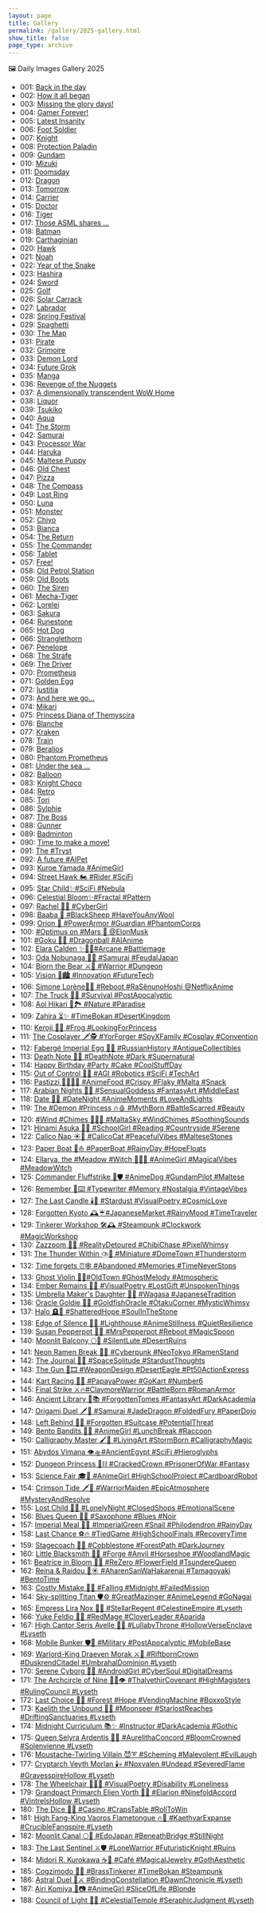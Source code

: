 ```yaml
---
layout: page
title: Gallery
permalink: /gallery/2025-gallery.html
show_title: false
page_type: archive
---
```


🖼️ Daily Images Gallery 2025

- 001: [Back in the day](https://pbs.twimg.com/media/Gg2cGkZXoAA-hOW?format=jpg&name=medium)
- 002: [How it all began](https://pbs.twimg.com/media/Gg2jnszXMAAdjnM?format=jpg&name=medium)
- 003: [Missing the glory days!](https://pbs.twimg.com/media/Gg2lzxGW0AAdXl3?format=jpg&name=medium)
- 004: [Gamer Forever!](https://pbs.twimg.com/media/Gg2p2uKXsAAmyPl?format=jpg&name=medium)
- 005: [Latest Insanity](https://pbs.twimg.com/media/Gg6BZ0OWoAAAPgU?format=jpg&name=medium)
- 006: [Foot Soldier](https://pbs.twimg.com/media/Gg6HiLNXkAALhUb?format=jpg&name=medium)
- 007: [Knight](https://pbs.twimg.com/media/Gg6IrCJXUAAx9Y8?format=jpg&name=medium)
- 008: [Protection Paladin](https://pbs.twimg.com/media/Gg6LgQ3WUAAWvqq?format=jpg&name=medium)
- 009: [Gundam](https://pbs.twimg.com/media/Gg6PioUWIAAm1GF?format=jpg&name=medium)
- 010: [Mizuki](https://pbs.twimg.com/media/Gg6VZZWWcAEcadV?format=jpg&name=medium)
- 011: [Doomsday](https://pbs.twimg.com/media/Gg-0rqkWkAAmjtB?format=jpg&name=medium)
- 012: [Dragon](https://pbs.twimg.com/media/GhFZdNKWgAA1IK8?format=jpg&name=medium)
- 013: [Tomorrow](https://pbs.twimg.com/media/GhI4u6wXQAAYCab?format=jpg&name=medium)
- 014: [Carrier](https://pbs.twimg.com/media/GhNlYZVW4AAtAcs?format=jpg&name=medium)
- 015: [Doctor](https://pbs.twimg.com/media/GhT2Pp9XMAA4UUG?format=jpg&name=medium)
- 016: [Tiger](https://pbs.twimg.com/media/GheYAS1XIAE6KVP?format=jpg&name=medium)
- 017: [Those ASML shares …](https://pbs.twimg.com/media/GhguaqUWMAEWPMq?format=jpg&name=medium)
- 018: [Batman](https://pbs.twimg.com/media/GhjviSqXYAAlzW3?format=jpg&name=medium)
- 019: [Carthaginian](https://pbs.twimg.com/media/GhqdwQmXsAAjnD-?format=jpg&name=medium)
- 020: [Hawk](https://pbs.twimg.com/media/GhvP8UuXgAA61Nw?format=jpg&name=medium)
- 021: [Noah](https://pbs.twimg.com/media/Gh1da0MWgAAQh_6?format=jpg&name=medium)
- 022: [Year of the Snake](https://pbs.twimg.com/media/Gh5d1t0XAAAaimI?format=jpg&name=medium)
- 023: [Hashira](https://pbs.twimg.com/media/Gh8jD2xW8AAeUTf?format=jpg&name=medium)
- 024: [Sword](https://pbs.twimg.com/media/GiDZaB4W8AAugWx?format=jpg&name=medium)
- 025: [Golf](https://pbs.twimg.com/media/GiHQkB-WQAAAFly?format=jpg&name=medium)
- 026: [Solar Carrack](https://pbs.twimg.com/media/GiM6VzDWYAAdBdJ?format=jpg&name=medium)
- 027: [Labrador](https://pbs.twimg.com/media/GiSTnNuW4AAdXYK?format=jpg&name=medium)
- 028: [Spring Festival](https://pbs.twimg.com/media/GiXSfbrXoAA5uJq?format=jpg&name=medium)
- 029: [Spaghetti](https://pbs.twimg.com/media/GihJ_ulWMAAVVLJ?format=jpg&name=medium)
- 030: [The Map](https://pbs.twimg.com/media/GihM4DjWsAEHmOR?format=jpg&name=medium)
- 031: [Pirate](https://pbs.twimg.com/media/GimhE38XMAABiLx?format=jpg&name=medium)
- 032: [Grimoire](https://pbs.twimg.com/media/Gitv_QiXkAA3mYA?format=jpg&name=medium)
- 033: [Demon Lord](https://pbs.twimg.com/media/GiytSg6WUAAWS69?format=jpg&name=medium)
- 034: [Future Grok](https://pbs.twimg.com/media/Gi1ouCxXgAAKMCj?format=jpg&name=medium)
- 035: [Manga](https://pbs.twimg.com/media/Gi6Dk-zWIAANgz2?format=jpg&name=medium)
- 036: [Revenge of the Nuggets](https://pbs.twimg.com/media/Gi_FIKlWAAASuBO?format=jpg&name=medium)
- 037: [A dimensionally transcendent WoW Home](https://pbs.twimg.com/media/GjEN_RpXcAAzq4Z?format=jpg&name=medium)
- 038: [Liquor](https://pbs.twimg.com/media/GjKpC4vWEAEIUcm?format=jpg&name=medium)
- 039: [Tsukiko](https://pbs.twimg.com/media/GjO6KFoWsAAHPKC?format=jpg&name=medium)
- 040: [Aqua](https://pbs.twimg.com/media/GjT0-qmWQAA9vHW?format=jpg&name=medium)
- 041: [The Storm](https://pbs.twimg.com/media/GjZQyyuX0AA-1fV?format=jpg&name=medium)
- 042: [Samurai](https://pbs.twimg.com/media/GjgLJgYW4AAn0CR?format=jpg&name=medium)
- 043: [Processor War](https://pbs.twimg.com/media/GjjrlMJXwAAtwiG?format=jpg&name=medium)
- 044: [Haruka](https://pbs.twimg.com/media/GjopP3IXEAAJT9l?format=jpg&name=medium)
- 045: [Maltese Puppy](https://pbs.twimg.com/media/GjuK79EXwAAQM61?format=jpg&name=medium)
- 046: [Old Chest](https://pbs.twimg.com/media/GjzLD1tWYAAexVf?format=jpg&name=medium)
- 047: [Pizza](https://pbs.twimg.com/media/Gj4KqPeXEAAF7F0?format=jpg&name=medium)
- 048: [The Compass](https://pbs.twimg.com/media/Gj-C-P_WMAAGqCr?format=jpg&name=medium)
- 049: [Lost Ring](https://pbs.twimg.com/media/GkF6HwXW4AAbMPO?format=jpg&name=medium)
- 050: [Luna](https://pbs.twimg.com/media/GkHiSxyWgAAjqhe?format=jpg&name=medium)
- 051: [Monster](https://pbs.twimg.com/media/GkNYZIJXAAEiNS9?format=jpg&name=medium)
- 052: [Chiyo](https://pbs.twimg.com/media/GkTJNJlW0AE4CIT?format=jpg&name=medium)
- 053: [Bianca](https://pbs.twimg.com/media/GkW8F7nWAAAT5ss?format=jpg&name=medium)
- 054: [The Return](https://pbs.twimg.com/media/GkdHkl6WsAETIlI?format=jpg&name=medium)
- 055: [The Commander](https://pbs.twimg.com/media/GkhVdaAXkAApuy5?format=jpg&name=medium)
- 056: [Tablet](https://pbs.twimg.com/media/GkojQxUWsAEX7Ta?format=jpg&name=medium)
- 057: [Free!](https://pbs.twimg.com/media/GksEdMkXEAAyqYa?format=jpg&name=medium)
- 058: [Old Petrol Station](https://pbs.twimg.com/media/GkzoBvHWEAA-SaM?format=jpg&name=medium)
- 059: [Old Boots](https://pbs.twimg.com/media/Gk45EJZWAAMG8yR?format=jpg&name=medium)
- 060: [The Siren](https://pbs.twimg.com/media/Gk8NKJqXEAA2mRX?format=jpg&name=medium)
- 061: [Mecha-Tiger](https://pbs.twimg.com/media/GlCbRaKWsAAHdXK?format=jpg&name=medium)
- 062: [Lorelei](https://pbs.twimg.com/media/GlHF8ZAXsAAj2LX?format=jpg&name=medium)
- 063: [Sakura](https://pbs.twimg.com/media/GlL3BupW0AAkTcV?format=jpg&name=medium)
- 064: [Runestone](https://pbs.twimg.com/media/GlP7ugpXAAAFhLh?format=jpg&name=medium)
- 065: [Hot Dog](https://pbs.twimg.com/media/GlW7vrmWIAAYN3A?format=jpg&name=medium)
- 066: [Stranglethorn](https://pbs.twimg.com/media/GlbGEUoXQAAgh9X?format=jpg&name=medium)
- 067: [Penelope](https://pbs.twimg.com/media/Glf0pyLXwAAynq4?format=jpg&name=medium)
- 068: [The Strafe](https://pbs.twimg.com/media/GlkrtuzXMAADVmF?format=jpg&name=medium)
- 069: [The Driver](https://pbs.twimg.com/media/GlqD7YAXgAArctC?format=jpg&name=medium)
- 070: [Prometheus](https://pbs.twimg.com/media/GlvnapsWIAAO78n?format=jpg&name=medium)
- 071: [Golden Egg](https://pbs.twimg.com/media/Gl0Z9kwWwAA35eR?format=jpg&name=medium)
- 072: [Iustitia](https://pbs.twimg.com/media/Gl7_SXAX0AAEgCy?format=jpg&name=medium)
- 073: [And here we go…](https://pbs.twimg.com/media/GmBOM2qXgAA3d5D?format=jpg&name=medium)
- 074: [Mikari](https://pbs.twimg.com/media/GmEzKl8WwAAskQ8?format=jpg&name=medium)
- 075: [Princess Diana of Themyscira](https://pbs.twimg.com/media/GmKQHVpagAAN52t?format=jpg&name=medium)
- 076: [Blanche](https://pbs.twimg.com/media/GmPwn8fWkAAljWp?format=jpg&name=medium)
- 077: [Kraken](https://pbs.twimg.com/media/GmVIDtgW4AAAL1e?format=jpg&name=medium)
- 078: [Train](https://pbs.twimg.com/media/GmZW-clXMAECZkw?format=jpg&name=medium)
- 079: [Beralios](https://pbs.twimg.com/media/Gmdhm-QWYAA8GUT?format=jpg&name=medium)
- 080: [Phantom Prometheus](https://pbs.twimg.com/media/Gmj_fkRaEAA3nY1?format=jpg&name=medium)
- 081: [Under the sea …](https://pbs.twimg.com/media/GmooJGlbgAAFDAM?format=jpg&name=medium)
- 082: [Balloon](https://pbs.twimg.com/media/GmufKEqaMAAVMLk?format=jpg&name=medium)
- 083: [Knight Choco](https://pbs.twimg.com/media/Gmy2r5lakAEIzMD?format=jpg&name=medium)
- 084: [Retro](https://pbs.twimg.com/media/Gm5Rb9iW4AAM7ig?format=jpg&name=medium)
- 085: [Tori](https://pbs.twimg.com/media/Gm9NdWOXYAEnjt0?format=jpg&name=medium)
- 086: [Sylphie](https://pbs.twimg.com/media/GnCb2yAXkAA8KZb?format=jpg&name=medium)
- 087: [The Boss](https://pbs.twimg.com/media/GnIMjRrXMAANoz9?format=jpg&name=medium)
- 088: [Gunner](https://pbs.twimg.com/media/GnNDOj3XcAEKM28?format=jpg&name=medium)
- 089: [Badminton](https://pbs.twimg.com/media/GnTQEwaWYAAfWN5?format=jpg&name=medium)
- 090: [Time to make a move!](https://pbs.twimg.com/media/GnWqQ0KXEAA30u5?format=jpg&name=medium)
- 091: [The #Tryst](https://pbs.twimg.com/media/GndkfqxXEAEJKIp?format=jpg&name=medium)
- 092: [A future #AIPet](https://pbs.twimg.com/media/GnhKqYjXcAAQm_E?format=jpg&name=medium)
- 093: [Kuroe Yamada #AnimeGirl](https://pbs.twimg.com/media/Gnm-gixWQAAKkUL?format=jpg&name=medium)
- 094: [Street Hawk 🏍️ #Rider #SciFi](https://pbs.twimg.com/media/GnsKozfWEAE0mNp?format=jpg&name=medium)
- 095: [Star Child✨#SciFi #Nebula](https://pbs.twimg.com/media/GnwmAYAW0AA6UNb?format=jpg&name=medium)
- 096: [Celestial Bloom✨#Fractal #Pattern](https://pbs.twimg.com/media/Gn1bnoRXgAAEHuB?format=jpg&name=medium)
- 097: [Rachel 🤷‍♀️ #CyberGirl](https://pbs.twimg.com/media/Gn77em2WEAAXnGv?format=jpg&name=medium)
- 098: [Baaba 🐏 #BlackSheep #HaveYouAnyWool](https://pbs.twimg.com/media/GoAvHCcW8AECBsk?format=jpg&name=medium)
- 099: [Orion 🦾 #PowerArmor #Guardian #PhantomCorps](https://pbs.twimg.com/media/GoF_YLAWYAAzF7E?format=jpg&name=medium)
- 100: [#Optimus on #Mars 🦾 @ElonMusk](https://pbs.twimg.com/media/GoKpE9nWMAAiXxp?format=jpg&name=medium)
- 101: [#Goku 🐉🔮 #Dragonball #AIAnime](https://pbs.twimg.com/media/GoQ8yrHWcAASbNh?format=jpg&name=medium)
- 102: [Elara Calden ✨🧙‍♀️#Arcane #Battlemage](https://pbs.twimg.com/media/GoWGWEgWsAALMh_?format=jpg&name=medium)
- 103: [Oda Nobunaga 👹🗾 #Samurai #FeudalJapan](https://pbs.twimg.com/media/GobljsjWoAE5e59?format=jpg&name=medium)
- 104: [Bjorn the Bear ⚔️💪 #Warrior #Dungeon](https://pbs.twimg.com/media/GogoHMXWYAA28JZ?format=jpg&name=medium)
- 105: [Vision 🌃🏙️ #Innovation #FutureTech](https://pbs.twimg.com/media/GolaUrFWMAAZ12H?format=jpg&name=medium)
- 106: [Simone Lorène🤺🌷 #Reboot #RaSênunoHoshi @NetflixAnime](https://pbs.twimg.com/media/GopMqxZWAAA3Y8y?format=jpg&name=medium)
- 107: [The Truck 🚛🌆 #Survival #PostApocalyptic](https://pbs.twimg.com/media/GowISNvWkAAPCJe?format=jpg&name=medium)
- 108: [Aoi Hikari 💙🏞️ #Nature #Paradise](https://pbs.twimg.com/media/Go1NkemXYAANW56?format=jpg&name=medium)
- 109: [Zahira ⏳✨ #TimeBokan #DesertKingdom](https://pbs.twimg.com/media/Go69qbeXgAAYlT9?format=jpg&name=medium)
- 110: [Keroji 🐸👸 #Frog #LookingForPrincess](https://pbs.twimg.com/media/Go-JxUgXwAEbkFb?format=jpg&name=medium)
- 111: [The Cosplayer 🗡️🕵️ #YorForger #SpyXFamily #Cosplay #Convention](https://pbs.twimg.com/media/GpE7QaMWUAEpAvm?format=jpg&name=medium)
- 112: [Fabergé Imperial Egg 🥚💎 #RussianHistory #AntiqueCollectibles](https://pbs.twimg.com/media/GpKi93IWcAAh35Y?format=jpg&name=medium)
- 113: [Death Note 📖💀 #DeathNote #Dark #Supernatural](https://pbs.twimg.com/media/GpPWBmyXsAAuUt3?format=jpg&name=medium)
- 114: [Happy Birthday #Party #Cake #CoolStuffDay](https://pbs.twimg.com/media/GpQHvMlW0AEgZ_b?format=jpg&name=medium)
- 115: [Out of Control 🤖🔴 #AGI #Robotics #SciFi #TechArt](https://pbs.twimg.com/media/GpZxFOXXgAAwuE0?format=jpg&name=medium)
- 116: [Pastizzi 👩‍🍳🇲🇹 #AnimeFood #Crispy #Flaky #Malta #Snack](https://pbs.twimg.com/media/GpfCkTuXYAAfXr5?format=jpg&name=medium)
- 117: [Arabian Nights 💃✨ #SensualGoddess #FantasyArt #MiddleEast](https://pbs.twimg.com/media/GpkL0mjXEAAwc35?format=jpg&name=medium)
- 118: [Date 💖🌃 #DateNight #AnimeMoments #LoveAndLights](https://pbs.twimg.com/media/GppAyyzWMAEyzJm?format=jpg&name=medium)
- 119: [The #Demon #Princess 🔥🩸 #MythBorn #BattleScarred #Beauty](https://pbs.twimg.com/media/GpuXZ2QWgAAINAu?format=jpg&name=medium)
- 120: [#Wind #Chimes 🎐🇲🇹 #MaltaSky #WindChimes #SoothingSounds](https://pbs.twimg.com/media/GpzlO--WkAAox6E?format=jpg&name=medium)
- 121: [Hinami Asuka 🌳📖 #SchoolGirl #Reading #Countryside #Serene](https://pbs.twimg.com/media/Gp3WL9XXYAAP6dB?format=jpg&name=medium)
- 122: [Calico Nap ☀️🐾 #CalicoCat #PeacefulVibes #MalteseStones](https://pbs.twimg.com/media/Gp9-ee6W8AAORGr?format=jpg&name=medium)
- 123: [Paper Boat 📰⛵️ #PaperBoat #RainyDay #HopeFloats](https://pbs.twimg.com/media/GqDABXJWkAABgbW?format=jpg&name=medium)
- 124: [Ellarya, the #Meadow #Witch 🌄🧙‍♀️ #AnimeGirl #MagicalVibes #MeadowWitch](https://pbs.twimg.com/media/GqIkrJxWkAEX6Ji?format=jpg&name=medium)
- 125: [Commander Fluffstrike 🐾🛡️ #AnimeDog #GundamPilot #Maltese](https://pbs.twimg.com/media/GqM5WsOXgAARTOi?format=jpg&name=medium)
- 126: [Remember 📜⌨️ #Typewriter #Memory #Nostalgia #VintageVibes](https://pbs.twimg.com/media/GqSjvd1WEAAn1Ps?format=jpg&name=medium)
- 127: [The Last Candle 🕯️🌌 #Stardust #VisualPoetry #CosmicLove](https://pbs.twimg.com/media/GqYFc0RXUAAzdfE?format=jpg&name=medium)
- 128: [Forgotten Kyoto 🕰️☔#JapaneseMarket #RainyMood #TimeTraveler](https://pbs.twimg.com/media/GqcxVG0XAAA2muY?format=jpg&name=medium)
- 129: [Tinkerer Workshop 🛠️🕰️ #Steampunk #Clockwork #MagicWorkshop](https://pbs.twimg.com/media/Gqh6arnW0AALXzx?format=jpg&name=medium)
- 130: [Zazzoom 🚀🍭 #RealityDetoured #ChibiChase #PixelWhimsy](https://pbs.twimg.com/media/GqnORG6XsAA4-N2?format=jpg&name=medium)
- 131: [The Thunder Within ⛈️🌃 #Miniature #DomeTown #Thunderstorm](https://pbs.twimg.com/media/GqsOsicXYAEhtDm?format=jpg&name=medium)
- 132: [Time forgets ⏰🕸️ #Abandoned #Memories #TimeNeverStops](https://pbs.twimg.com/media/GqxBhLjWwAIZeUX?format=jpg&name=medium)
- 133: [Ghost Violin 👻🎻#OldTown #GhostMelody #Atmospheric](https://pbs.twimg.com/media/Gq3HAaPWwAAh840?format=jpg&name=medium)
- 134: [Ember Remains 🌿🖤 #VisualPoetry #LostGift #UnspokenThings](https://pbs.twimg.com/media/Gq5-nY6XsAAtRH1?format=jpg&name=medium)
- 135: [Umbrella Maker's Daughter 🎨🌸 #Wagasa #JapaneseTradition](https://pbs.twimg.com/media/GrA0nlIW8AAKIgM?format=jpg&name=medium)
- 136: [Oracle Goldie 🐠🔮 #GoldfishOracle #OtakuCorner #MysticWhimsy](https://pbs.twimg.com/media/GrGAqqtWsAAYp8l?format=jpg&name=medium)
- 137: [Halo 🪦🔆 #ShatteredHope #SoulInTheStone](https://pbs.twimg.com/media/GrLZpvIXAAAxPlC?format=jpg&name=medium)
- 138: [Edge of Silence 🌊💡 #Lighthouse #AnimeStillness #QuietResilience](https://pbs.twimg.com/media/GrN2bF2XYAAuVZb?format=jpg&name=medium)
- 139: [Susan Pepperpot 🥄✨ #MrsPepperpot #Reboot #MagicSpoon](https://pbs.twimg.com/media/GrVtLnAXsAAKkac?format=jpg&name=medium)
- 140: [Moonlit Balcony 🌕🎼 #SilentLute #DesertRuins](https://pbs.twimg.com/media/GraD65LX0AA9Fr9?format=jpg&name=medium)
- 141: [Neon Ramen Break 🍜🌃 #Cyberpunk #NeoTokyo #RamenStand](https://pbs.twimg.com/media/GrfCecrXEAAdm2n?format=jpg&name=medium)
- 142: [The Journal 📓🌌 #SpaceSolitude #StardustThoughts](https://pbs.twimg.com/media/GrkVsrgXwAAAkEc?format=jpg&name=medium)
- 143: [The Gun 🔫🎞️ #WeaponDesign #DesertEagle #Pt50ActionExpress](https://pbs.twimg.com/media/GroV-NaX0AEKyaO?format=jpg&name=medium)
- 144: [Kart Racing 🏁🍊 #PapayaPower #GoKart #Number6](https://pbs.twimg.com/media/Gru4shKXsAAtck0?format=jpg&name=medium)
- 145: [Final Strike ⚔️🔥#ClaymoreWarrior #BattleBorn #RomanArmor](https://pbs.twimg.com/media/Grz77wRXUAE2IEL?format=jpg&name=medium)
- 146: [Ancient Library 📜📚 #ForgottenTomes #FantasyArt #DarkAcademia](https://pbs.twimg.com/media/Gr4zeWsXwAAObiY?format=jpg&name=medium)
- 147: [Origami Duel 🗡️🐉 #Samurai #JadeDragon #FoldedFury #PaperDojo](https://pbs.twimg.com/media/Gr91REuXAAA2KCA?format=jpg&name=medium)
- 148: [Left Behind 🧳🚉 #Forgotten #Suitcase #PotentialThreat](https://pbs.twimg.com/media/GsEUpq6XkAAs7fO?format=jpg&name=medium)
- 149: [Bento Bandits 🍱🦝 #AnimeGirl #LunchBreak #Raccoon](https://pbs.twimg.com/media/GsIbzLpXIAAhULT?format=jpg&name=medium)
- 150: [Calligraphy Master 🖌️🐯 #LivingArt #StormBorn #CalligraphyMagic](https://pbs.twimg.com/media/GsNVtMiWMAA3U1x?format=jpg&name=medium)
- 151: [Abydos Vimana 👁️🛸#AncientEgypt #SciFi #Hieroglyphs](https://pbs.twimg.com/media/GsSziaDXoAAqrIE?format=jpg&name=medium)
- 152: [Dungeon Princess 👑⛓️ #CrackedCrown #PrisonerOfWar #Fantasy](https://pbs.twimg.com/media/GsV5E9BWcAARhbQ?format=jpg&name=medium)
- 153: [Science Fair 🎓🤖 #AnimeGirl #HighSchoolProject #CardboardRobot](https://pbs.twimg.com/media/GsdBhSXXYAAwpJc?format=jpg&name=medium)
- 154: [Crimson Tide 🗡️🌅 #WarriorMaiden #EpicAtmosphere #MysteryAndResolve](https://pbs.twimg.com/media/Gshl9NdWAAA4kAe?format=jpg&name=medium)
- 155: [Lost Child 🌃🧸 #LonelyNight #ClosedShops #EmotionalScene](https://pbs.twimg.com/media/GslbvRBXAAAbRNz?format=jpg&name=medium)
- 156: [Blues Queen 🎷💙 #Saxophone #Blues #Noir](https://pbs.twimg.com/media/GstB1AjXcAAxckM?format=jpg&name=medium)
- 157: [Imperial Meal 🐌🥬 #ImperialGreen #Snail #Philodendron #RainyDay](https://pbs.twimg.com/media/Gsyg1UbWoAAser6?format=jpg&name=medium)
- 158: [Last Chance ⚽🔥 #TiedGame #HighSchoolFinals #RecoveryTime](https://pbs.twimg.com/media/Gs2prOwW0AAS55c?format=jpg&name=medium)
- 159: [Stagecoach 🐎🧳 #Cobblestone #ForestPath #DarkJourney](https://pbs.twimg.com/media/Gs8gfrYWYAAC554?format=jpg&name=medium)
- 160: [Little Blacksmith 🦊🔥 #Forge #Anvil #Horseshoe #WoodlandMagic](https://pbs.twimg.com/media/GtA6GgCWsAACHUw?format=jpg&name=medium)
- 161: [Beatrice in Bloom 🌸🦋 #ReZero #FlowerField #TsundereQueen](https://pbs.twimg.com/media/GtGW3qzXEAAQvjh?format=jpg&name=medium)
- 162: [Reina & Raidou 🍱☀️ #AharenSanWaHakarenai #Tamagoyaki #BentoTime](https://pbs.twimg.com/media/GtMT0LuXQAAAEIp?format=jpg&name=medium)
- 163: [Costly Mistake 🖤🌙 #Falling #Midnight #FailedMission](https://pbs.twimg.com/media/GtRHvk9XwAAjecy?format=jpg&name=medium)
- 164: [Sky-splitting Titan 🛡️⚙️ #GreatMazinger #AnimeLegend #GoNagai](https://pbs.twimg.com/media/GtUBNaXXQAAH6ua?format=jpg&name=medium)
- 165: [Empress Lira Nox 🌌👑 #StellarRegent #CelestineEmpire #Lyseth](https://pbs.twimg.com/media/GtayZ35XEAAAM7e?format=jpg&name=medium)
- 166: [Yuke Feldio 🧙🍀 #RedMage #CloverLeader #Aparida](https://pbs.twimg.com/media/Gtf3nZuW4AABS9x?format=jpg&name=medium)
- 167: [High Cantor Seris Avelle 🎼✨ #LullabyThrone #HollowVerseEnclave #Lyseth](https://pbs.twimg.com/media/GtlBZMAXUAAUAzl?format=jpg&name=medium)
- 168: [Mobile Bunker 🛡️🚛 #Military #PostApocalyptic #MobileBase](https://pbs.twimg.com/media/GtqfO8TagAEdmKI?format=jpg&name=medium)
- 169: [Warlord-King Draeven Morak ⚔️👑 #RiftbornCrown #DuskrendCitadel #UmbrahalDominion #Lyseth](https://pbs.twimg.com/media/GtwWrtiXYAA-69L?format=jpg&name=medium)
- 170: [Serene Cyborg 🤖💭 #AndroidGirl #CyberSoul #DigitalDreams](https://pbs.twimg.com/media/GtySebCWoAAliZh?format=jpg&name=medium)
- 171: [The Archcircle of Nine 🧙‍♀️👁️ #ThalvethirCovenant #HighMagisters #RulingCouncil #Lyseth](https://pbs.twimg.com/media/Gt4Bb_9W4AQtwOG?format=jpg&name=medium)
- 172: [Last Choice 🥫✨ #Forest #Hope #VendingMachine #BoxxoStyle](https://pbs.twimg.com/media/Gt-ALLuWMAAdJl9?format=jpg&name=medium)
- 173: [Kaelith the Unbound 🌌📿 #Moonseer #StarlostReaches #DriftingSanctuaries #Lyseth](https://pbs.twimg.com/media/GuCRHz7WIAAKzxY?format=jpg&name=medium)
- 174: [Midnight Curriculum 📚✨ #Instructor #DarkAcademia #Gothic](https://pbs.twimg.com/media/GuJ-V3vX0AAHSV4?format=jpg&name=4096x4096)
- 175: [Queen Selyra Ardentis 👑🪷 #AurelithaConcord #BloomCrowned #Solenvienne #Lyseth](https://pbs.twimg.com/media/GuNqaCdW8AADtIn?format=jpg&name=4096x4096)
- 176: [Moustache-Twirling Villain 😈➰ #Scheming #Malevolent #EvilLaugh](https://pbs.twimg.com/media/GuRycEFW0AA6Zy4?format=jpg&name=4096x4096)
- 177: [Cryptarch Veyth Morlan 🕯️💀 #Noxvalen #Undead #SeveredFlame #GravesspireHollow #Lyseth](https://pbs.twimg.com/media/GuY8ziaW4AE4FPS?format=jpg&name=4096x4096)
- 178: [The Wheelchair 🧑‍🦽🫥 #VisualPoetry #Disability #Loneliness](https://pbs.twimg.com/media/GudxDTCWMAAbiL3?format=jpg&name=4096x4096)
- 179: [Grandpact Primarch Elien Vorth 🤝📜 #Elarion #NinefoldAccord #VintrelsHollow #Lyseth](https://pbs.twimg.com/media/Guiqb-qXwAAov_f?format=jpg&name=4096x4096)
- 180: [The Dice 🎲🎯 #Casino #CrapsTable #RollToWin](https://pbs.twimg.com/media/GuoTm45WcAAi3D1?format=jpg&name=4096x4096)
- 181: [High Fang-King Vaoros Flametongue 🔥🐉 #KaethvarExpanse #CrucibleFangspire #Lyseth](https://pbs.twimg.com/media/GutNrnYXMAAtP1s?format=jpg&name=4096x4096)
- 182: [Moonlit Canal 🌕🍃 #EdoJapan #BeneathBridge #StillNight](https://pbs.twimg.com/media/Guw4j8OWwAAEHgo?format=jpg&name=4096x4096)
- 183: [The Last Sentinel ⚔️🛡️ #LoneWarrior #FuturisticKnight #Ruins](https://pbs.twimg.com/media/Gu30mN4WAAA56yW?format=jpg&name=4096x4096)
- 184: [Midori R. Kurokawa ☕💎 #Café #MagicalJewelry #GothAesthetic](https://pbs.twimg.com/media/Gu9aYnSXEAALFLY?format=jpg&name=4096x4096)
- 185: [Cogzimodo 🔔🤖 #BrassTinkerer #TimeBokan #Steampunk](https://pbs.twimg.com/media/GvB-TuGWIAAH3LQ?format=jpg&name=4096x4096)
- 186: [Astral Duel 🌌⚔️ #BindingConstellation #DawnChronicle #Lyseth](https://pbs.twimg.com/media/GvHGHa0WkAAdfSj?format=jpg&name=4096x4096)
- 187: [Airi Komiya 🌸📷 #AnimeGirl #SliceOfLife #Blonde](https://pbs.twimg.com/media/GvMcanLWkAAdWhe?format=jpg&name=4096x4096)
- 188: [Council of Light 👼✨ #CelestialTemple #SeraphicJudgment #Lyseth](https://pbs.twimg.com/media/GvRpLRiWYAAJYti?format=jpg&name=4096x4096)
